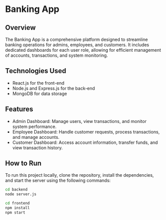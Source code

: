 # Banking App

## Overview
The Banking App is a comprehensive platform designed to streamline banking operations for admins, employees, and customers. It includes dedicated dashboards for each user role, allowing for efficient management of accounts, transactions, and system monitoring.

## Technologies Used
- React.js for the front-end
- Node.js and Express.js for the back-end
- MongoDB for data storage

## Features
- Admin Dashboard: Manage users, view transactions, and monitor system performance.
- Employee Dashboard: Handle customer requests, process transactions, and manage accounts.
- Customer Dashboard: Access account information, transfer funds, and view transaction history.

## How to Run
To run this project locally, clone the repository, install the dependencies, and start the server using the following commands:

```bash
cd backend
node server.js

cd frontend
npm install    
npm start